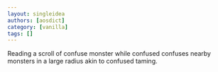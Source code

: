 ```yaml
---
layout: singleidea
authors: [aosdict]
category: [vanilla]
tags: []
---
```

Reading a scroll of confuse monster while confused confuses nearby monsters in a large radius akin to confused taming.
